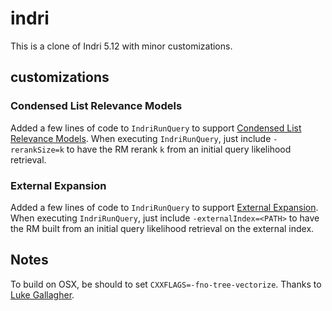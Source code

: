 indri
=====

This is a clone of Indri 5.12 with minor customizations.  

## customizations
### Condensed List Relevance Models

Added a few lines of code to `IndriRunQuery` to support  [Condensed List Relevance Models](https://dl.acm.org/citation.cfm?id=2808194.2809491).  When executing `IndriRunQuery`, just include `-rerankSize=k` to have the RM rerank `k` from an initial query likelihood retrieval.

### External Expansion

Added a few lines of code to `IndriRunQuery` to support  [External Expansion](https://dl.acm.org/citation.cfm?doid=1148170.1148200).  When executing `IndriRunQuery`, just include `-externalIndex=<PATH>` to have the RM built from an initial query likelihood retrieval on the external index.


## Notes

To build on OSX, be should to set `CXXFLAGS=-fno-tree-vectorize`.  Thanks to [Luke Gallagher](https://github.com/lgrz).  

